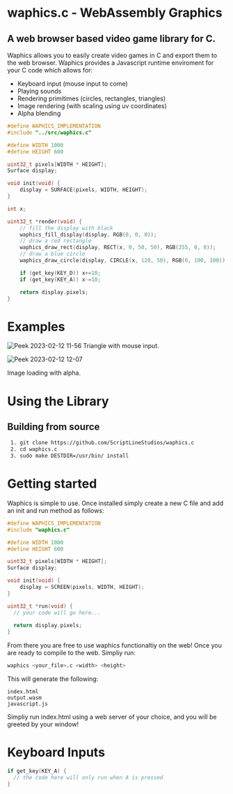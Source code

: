 # waphics.c - WebAssembly Graphics
## A web browser based video game library for C.

Waphics allows you to easily create video games in C and export them to the web browser. Waphics provides a Javascript runtime enviroment for your C code which allows for:

<ul>
  <li>Keyboard input (mouse input to come)</li>
  <li>Playing sounds</li>
  <li>Rendering primitimes (circles, rectangles, triangles)</li>
  <li>Image rendering (with scaling using uv coordinates)</li>
  <li>Alpha blending</li>
</ul>

```C
#define WAPHICS_IMPLEMENTATION
#include "../src/waphics.c"

#define WIDTH 1000
#define HEIGHT 600

uint32_t pixels[WIDTH * HEIGHT];
Surface display;

void init(void) {
    display = SURFACE(pixels, WIDTH, HEIGHT);
}

int x;

uint32_t *render(void) {
    // fill the display with black
    waphics_fill_display(display, RGB(0, 0, 0));
    // draw a red rectangle
    waphics_draw_rect(display, RECT(x, 0, 50, 50), RGB(255, 0, 0));
    // draw a blue circle
    waphics_draw_circle(display, CIRCLE(x, 120, 50), RGB(0, 100, 100));

    if (get_key(KEY_D)) x+=10;
    if (get_key(KEY_A)) x-=10;

    return display.pixels;
}
```

# Examples

![Peek 2023-02-12 11-56](https://user-images.githubusercontent.com/85095943/218304377-a63e7635-d910-407b-86c9-5a90035aadac.gif)
Triangle with mouse input.

![Peek 2023-02-12 12-07](https://user-images.githubusercontent.com/85095943/218304809-1dea99ef-9ea0-415a-ad4b-c9cf9d3096ff.gif)

Image loading with alpha.

# Using the Library
## Building from source
```bash
 1. git clone https://github.com/ScriptLineStudios/waphics.c
 2. cd waphics.c
 3. sudo make DESTDIR=/usr/bin/ install
```

# Getting started
Waphics is simple to use. Once installed simply create a new C file and add an init and run method as follows:

```C
#define WAPHICS_IMPLEMENTATION
#include "waphics.c"

#define WIDTH 1000
#define HEIGHT 600

uint32_t pixels[WIDTH * HEIGHT];
Surface display;

void init(void) {
    display = SCREEN(pixels, WIDTH, HEIGHT);
}

uint32_t *run(void) {
  // your code will go here...
  
  return display.pixels;
}
```

From there you are free to use waphics functionaltiy on the web! Once you are ready to compile to the web. Simpliy run:
```bash
waphics <your_file>.c <width> <height>
```

This will generate the following:
```
index.html
output.wasm
javascript.js
```

Simpliy run index.html using a web server of your choice, and you will be greeted by your window!

# Keyboard Inputs
```C
if get_key(KEY_A) {
  // the code here will only run when A is pressed
}
```
